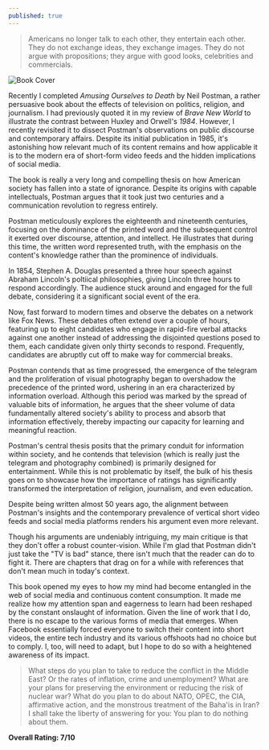 ```yaml
---
published: true
---
```

> Americans no longer talk to each other, they entertain each other. They do not exchange ideas, they exchange images. They do not argue with propositions; they argue with good looks, celebrities and commercials.

![Book Cover](https://achievement.org/wp-content/uploads/2016/04/amusing-ourselves-499x760.jpg)

Recently I completed _Amusing Ourselves to Death_ by Neil Postman, a rather persuasive book about the effects of television on politics, religion, and journalism. I had previously quoted it in my review of _Brave New World_ to illustrate the contrast between Huxley and Orwell's _1984_. However, I recently revisited it to dissect Postman's observations on public discourse and contemporary affairs. Despite its initial publication in 1985, it's astonishing how relevant much of its content remains and how applicable it is to the modern era of short-form video feeds and the hidden implications of social media.

The book is really a very long and compelling thesis on how American society has fallen into a state of ignorance. Despite its origins with capable intellectuals, Postman argues that it took just two centuries and a communication revolution to regress entirely.

Postman meticulously explores the eighteenth and nineteenth centuries, focusing on the dominance of the printed word and the subsequent control it exerted over discourse, attention, and intellect. He illustrates that during this time, the written word represented truth, with the emphasis on the content's knowledge rather than the prominence of individuals.

In 1854, Stephen A. Douglas presented a three hour speech against Abraham Lincoln's poltiical philosophies, giving Lincoln three hours to respond accordingly. The audience stuck around and engaged for the full debate, considering it a significant social event of the era.

Now, fast forward to modern times and observe the debates on a network like Fox News. These debates often extend over a couple of hours, featuring up to eight candidates who engage in rapid-fire verbal attacks against one another instead of addressing the disjointed questions posed to them, each candidate given only thirty seconds to respond. Frequently, candidates are abruptly cut off to make way for commercial breaks.

Postman contends that as time progressed, the emergence of the telegram and the proliferation of visual photography began to overshadow the precedence of the printed word, ushering in an era characterized by information overload. Although this period was marked by the spread of valuable bits of information, he argues that the sheer volume of data fundamentally altered society's ability to process and absorb that information effectively, thereby impacting our capacity for learning and meaningful reaction.

Postman's central thesis posits that the primary conduit for information within society, and he contends that television (which is really just the telegram and photography combined) is primarily designed for entertainment. While this is not problematic by itself, the bulk of his thesis goes on to showcase how the importance of ratings has significantly transformed the interpretation of religion, journalism, and even education.

Despite being written almost 50 years ago, the alignment between Postman's insights and the contemporary prevalence of vertical short video feeds and social media platforms renders his argument even more relevant.

Though his arguments are undeniably intriguing, my main critique is that they don't offer a robust counter-vision. While I'm glad that Postman didn't just take the "TV is bad" stance, there isn't much that the reader can do to fight it. There are chapters that drag on for a while with references that don't mean much in today's context.

This book opened my eyes to how my mind had become entangled in the web of social media and continuous content consumption. It made me realize how my attention span and eagerness to learn had been reshaped by the constant onslaught of information. Given the line of work that I do, there is no escape to the various forms of media that emerges. When Facebook essentially forced everyone to switch their content into short videos, the entire tech industry and its various offshoots had no choice but to comply. I, too, will need to adapt, but I hope to do so with a heightened awareness of its impact.

> What steps do you plan to take to reduce the conflict in the Middle East? Or the rates of inflation, crime and unemployment? What are your plans for preserving the environment or reducing the risk of nuclear war? What do you plan to do about NATO, OPEC, the CIA, affirmative action, and the monstrous treatment of the Baha'is in Iran? I shall take the liberty of answering for you: You plan to do nothing about them.

**Overall Rating: 7/10**
